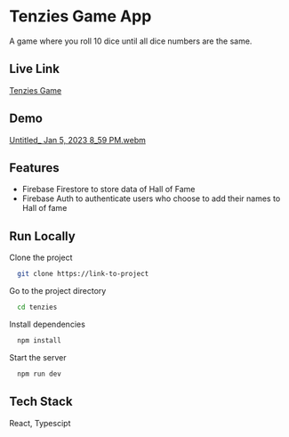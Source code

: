 # Tenzies Game App

A game where you roll 10 dice until all dice numbers are the same.

## Live Link

[Tenzies Game](https://tenzies-blush.vercel.app/)

## Demo

[Untitled\_ Jan 5, 2023 8_59 PM.webm](https://user-images.githubusercontent.com/108290182/210872880-e170f4a4-ee51-4355-83d0-8f46b41415a6.webm)

## Features
  *  Firebase Firestore to store data of Hall of Fame
  *  Firebase Auth to authenticate users who choose to add their names to Hall of fame

## Run Locally

Clone the project

```bash
  git clone https://link-to-project
```

Go to the project directory

```bash
  cd tenzies
```

Install dependencies

```bash
  npm install
```

Start the server

```bash
  npm run dev
```

## Tech Stack

React, Typescipt
